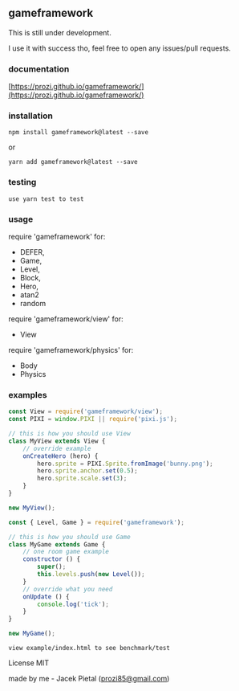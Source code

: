 ## gameframework

This is still under development.

I use it with success tho, feel free to open any issues/pull requests.

### documentation

[https://prozi.github.io/gameframework/](https://prozi.github.io/gameframework/)

### installation

`npm install gameframework@latest --save`

or

`yarn add gameframework@latest --save`

### testing

`use yarn test to test`

### usage

require 'gameframework' for:

- DEFER,
- Game,
- Level,
- Block,
- Hero,
- atan2
- random

require 'gameframework/view' for:

- View

require 'gameframework/physics' for:

- Body
- Physics

### examples

```javascript
const View = require('gameframework/view');
const PIXI = window.PIXI || require('pixi.js');

// this is how you should use View
class MyView extends View {
	// override example
	onCreateHero (hero) {
		hero.sprite = PIXI.Sprite.fromImage('bunny.png');
		hero.sprite.anchor.set(0.5);
		hero.sprite.scale.set(3);
	}
}

new MyView();
```

```javascript
const { Level, Game } = require('gameframework');

// this is how you should use Game
class MyGame extends Game {
	// one room game example
	constructor () {
		super();
		this.levels.push(new Level());
	}
	// override what you need
	onUpdate () {
		console.log('tick');
	}
}

new MyGame();
```


`view example/index.html to see benchmark/test`


License MIT

made by me - Jacek Pietal (prozi85@gmail.com)

